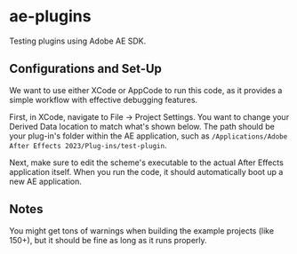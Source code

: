 # ae-plugins
Testing plugins using Adobe AE SDK.
## Configurations and Set-Up
We want to use either XCode or AppCode to run this code, as it provides a simple workflow with effective debugging features.

First, in XCode, navigate to File -> Project Settings. You want to change your Derived Data location to match what's shown below.
The path should be your plug-in's folder within the AE application, such as 
```/Applications/Adobe After Effects 2023/Plug-ins/test-plugin```.

Next, make sure to edit the scheme's executable to the actual After Effects application itself. When you run the code, it should automatically boot up a new AE application.

## Notes
You might get tons of warnings when building the example projects (like 150+), but it should be fine as long as it runs properly.
